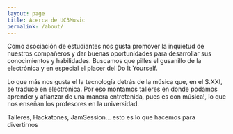 ```yaml
---
layout: page
title: Acerca de UC3Music
permalink: /about/
---
```


Como asociación de estudiantes nos gusta promover la inquietud de nuestros compañeros y dar buenas oportunidades para desarrollar sus conocimientos y habilidades.
Buscamos que pilles el gusanillo de la electrónica y en especial el placer del Do It Yourself.

Lo que más nos gusta el la tecnología detrás de la música que, en el S.XXI, se traduce en electrónica. Por eso montamos talleres en donde podamos aprender y afianzar de una manera entretenida, pues es con música!, lo que nos enseñan los profesores en la universidad.

Talleres, Hackatones, JamSession... esto es lo que hacemos para divertirnos
